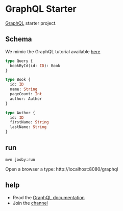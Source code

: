 # GraphQL Starter

[GraphQL](https://jooby.io/modules/graphql) starter project.

## Schema

We mimic the GraphQL tutorial available [here](https://www.graphql-java.com/tutorials/getting-started-with-spring-boot)

```graphql
type Query {
  bookById(id: ID): Book 
}

type Book {
  id: ID
  name: String
  pageCount: Int
  author: Author
}

type Author {
  id: ID
  firstName: String
  lastName: String
}
```

## run

    mvn jooby:run

Open a browser a type: http://localhost:8080/graphql

## help

* Read the [GraphQL documentation](https://jooby.io/modules/graphql)
* Join the [channel](https://gitter.im/jooby-project/jooby)
